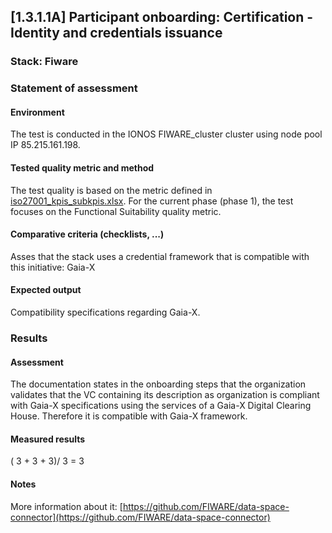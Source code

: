 ## [1.3.1.1A] Participant onboarding: Certification - Identity and credentials issuance
### Stack: Fiware

### Statement of assessment
#### Environment

The test is conducted in the IONOS FIWARE_cluster cluster using node pool IP 85.215.161.198.

#### Tested quality metric and method

The test quality is based on the metric defined in [iso27001_kpis_subkpis.xlsx](../../../../../design_decisions/background_info/iso27001_kpis_subkpis.xlsx). For the current phase (phase 1), the test focuses on the Functional Suitability quality metric.

#### Comparative criteria (checklists, ...)
Asses that the stack uses a credential framework that is compatible with this initiative: Gaia-X

#### Expected output
Compatibility specifications regarding Gaia-X.

### Results
#### Assessment
The documentation states in the onboarding steps that the organization validates that the VC containing its description as organization is compliant with Gaia-X specifications using the services of a Gaia-X Digital Clearing House. Therefore it is compatible with Gaia-X framework.

#### Measured results
( 3 + 3 + 3)/ 3 = 3
#### Notes
More information about it:  [https://github.com/FIWARE/data-space-connector](https://github.com/FIWARE/data-space-connector)

